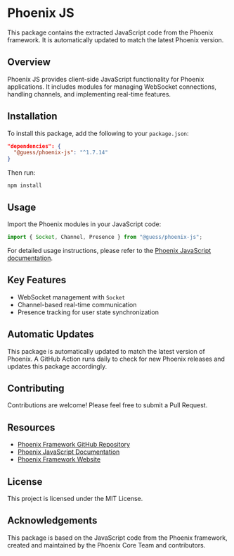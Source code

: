 # Phoenix JS

This package contains the extracted JavaScript code from the Phoenix framework. It is automatically updated to match the latest Phoenix version.

## Overview

Phoenix JS provides client-side JavaScript functionality for Phoenix applications. It includes modules for managing WebSocket connections, handling channels, and implementing real-time features.

## Installation

To install this package, add the following to your `package.json`:

```json
"dependencies": {
  "@guess/phoenix-js": "^1.7.14"
}
```

Then run:

```
npm install
```

## Usage

Import the Phoenix modules in your JavaScript code:

```javascript
import { Socket, Channel, Presence } from "@guess/phoenix-js";
```

For detailed usage instructions, please refer to the [Phoenix JavaScript documentation](https://hexdocs.pm/phoenix/js/index.html).

## Key Features

- WebSocket management with `Socket`
- Channel-based real-time communication
- Presence tracking for user state synchronization

## Automatic Updates

This package is automatically updated to match the latest version of Phoenix. A GitHub Action runs daily to check for new Phoenix releases and updates this package accordingly.

## Contributing

Contributions are welcome! Please feel free to submit a Pull Request.

## Resources

- [Phoenix Framework GitHub Repository](https://github.com/phoenixframework/phoenix)
- [Phoenix JavaScript Documentation](https://hexdocs.pm/phoenix/js/index.html)
- [Phoenix Framework Website](https://www.phoenixframework.org/)

## License

This project is licensed under the MIT License.

## Acknowledgements

This package is based on the JavaScript code from the Phoenix framework, created and maintained by the Phoenix Core Team and contributors.
